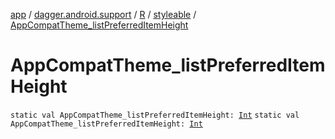 [app](../../../index.md) / [dagger.android.support](../../index.md) / [R](../index.md) / [styleable](index.md) / [AppCompatTheme_listPreferredItemHeight](./-app-compat-theme_list-preferred-item-height.md)

# AppCompatTheme_listPreferredItemHeight

`static val AppCompatTheme_listPreferredItemHeight: `[`Int`](https://kotlinlang.org/api/latest/jvm/stdlib/kotlin/-int/index.html)
`static val AppCompatTheme_listPreferredItemHeight: `[`Int`](https://kotlinlang.org/api/latest/jvm/stdlib/kotlin/-int/index.html)